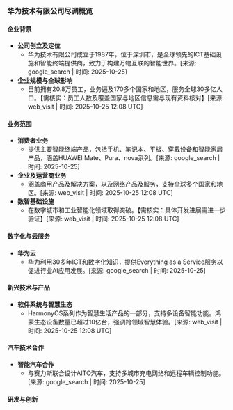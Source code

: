### 华为技术有限公司尽调概览

#### 企业背景
- **公司创立及定位**
  - 华为技术有限公司成立于1987年，位于深圳市，是全球领先的ICT基础设施和智能终端提供商，致力于构建万物互联的智能世界。[来源: google_search | 时间: 2025-10-25]
- **企业规模与全球影响**
  - 目前拥有20.8万员工，业务遍及170多个国家和地区，服务全球30多亿人口。【需核实：员工人数及覆盖国家与地区信息需与现有资料核对】[来源: web_visit | 时间: 2025-10-25 12:08 UTC]

#### 业务范围
- **消费者业务**
  - 提供主要智能终端产品，包括手机、笔记本、平板、穿戴设备和智能家居产品，涵盖HUAWEI Mate、Pura、nova系列。[来源: google_search | 时间: 2025-10-25]
- **企业及运营商业务**
  - 涵盖商用产品及解决方案，以及网络产品及服务，支持全球多个国家和地区。[来源: web_visit | 时间: 2025-10-25 12:08 UTC]
- **数智基础设施**
  - 在数字城市和工业智能化领域取得突破。【需核实：具体开发进展需进一步验证】[来源: web_visit | 时间: 2025-10-25 12:08 UTC]

#### 数字化与云服务
- **华为云**
  - 华为利用30多年ICT和数字化知识，提供Everything as a Service服务以促进行业AI应用发展。[来源: google_search | 时间: 2025-10-25]

#### 新兴技术与产品
- **软件系统与智慧生态**
  - HarmonyOS系列作为智慧生活产品的一部分，支持多设备智能功能。鸿蒙生态设备数量已超过10亿台，强调跨领域智慧体验。[来源: web_visit | 时间: 2025-10-25 12:08 UTC]

#### 汽车技术合作
- **智能汽车合作**
  - 与赛力斯联合设计AITO汽车，支持多城市充电网络和远程车辆控制功能。[来源: google_search | 时间: 2025-10-25]

#### 研发与创新